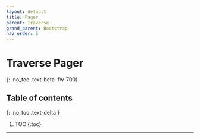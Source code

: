 ```yaml
---
layout: default
title: Pager
parent: Traverse
grand_parent: Bootstrap
nav_order: 5
---
```


# Traverse Pager
{: .no_toc .text-beta .fw-700}

## Table of contents
{: .no_toc .text-delta }

1. TOC
{:toc}

---
